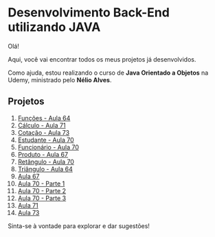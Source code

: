 # Desenvolvimento Back-End utilizando JAVA

Olá!

Aqui, você vai encontrar todos os meus projetos já desenvolvidos.

Como ajuda, estou realizando o curso de **Java Orientado a Objetos** na Udemy, ministrado pelo **Nélio Alves**.

## Projetos

1. [Funções - Aula 64](https://github.com/siiqueiira/Java/blob/main/Aula_64.java)
2. [Cálculo - Aula 71](https://github.com/siiqueiira/Java/blob/main/Calculo_aula_71.java)
3. [Cotação - Aula 73](https://github.com/siiqueiira/Java/blob/main/Cotacao_aula73.java)
4. [Estudante - Aula 70](https://github.com/siiqueiira/Java/blob/main/Estudante_aula70.java)
5. [Funcionário - Aula 70](https://github.com/siiqueiira/Java/blob/main/Funcionario_aula70.java)
6. [Produto - Aula 67](https://github.com/siiqueiira/Java/blob/main/Produto_aula67.java)
7. [Retângulo - Aula 70](https://github.com/siiqueiira/Java/blob/main/Retangulo_aula70.java)
8. [Triângulo - Aula 64](https://github.com/siiqueiira/Java/blob/main/Triangle_aula64.java)
9. [Aula 67](https://github.com/siiqueiira/Java/blob/main/aula67.java)
10. [Aula 70 - Parte 1](https://github.com/siiqueiira/Java/blob/main/aula70_1.java)
11. [Aula 70 - Parte 2](https://github.com/siiqueiira/Java/blob/main/aula70_2.java)
12. [Aula 70 - Parte 3](https://github.com/siiqueiira/Java/blob/main/aula70_3.java)
13. [Aula 71](https://github.com/siiqueiira/Java/blob/main/aula_71.java)
14. [Aula 73](https://github.com/siiqueiira/Java/blob/main/aula_73.java)

Sinta-se à vontade para explorar e dar sugestões!

